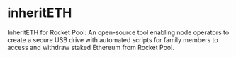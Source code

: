 # inheritETH
InheritETH for Rocket Pool: An open-source tool enabling node operators to create a secure USB drive with automated scripts for family members to access and withdraw staked Ethereum from Rocket Pool.

